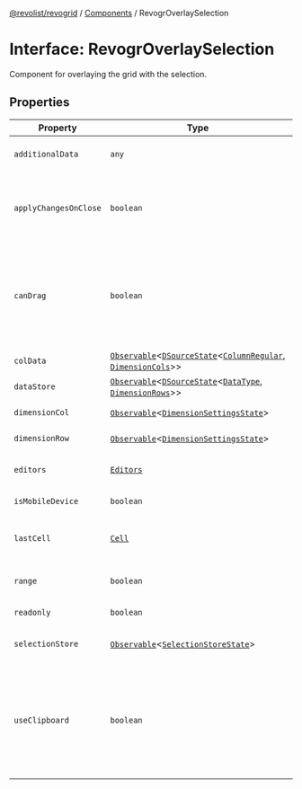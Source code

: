 [@revolist/revogrid](README.md) / [Components](Namespace.Components.md) / RevogrOverlaySelection

# Interface: RevogrOverlaySelection

Component for overlaying the grid with the selection.

## Properties

| Property | Type | Description | Defined in |
| ------ | ------ | ------ | ------ |
| `additionalData` | `any` | Additional data to pass to renderer. | [src/components.d.ts:545](https://github.com/revolist/revogrid/blob/2f07f30b37da771d7d712c0b9b9b90928758921a/src/components.d.ts#L545) |
| `applyChangesOnClose` | `boolean` | If true applys changes when cell closes if not Escape. | [src/components.d.ts:549](https://github.com/revolist/revogrid/blob/2f07f30b37da771d7d712c0b9b9b90928758921a/src/components.d.ts#L549) |
| `canDrag` | `boolean` | Enable revogr-order-editor component (read more in revogr-order-editor component). Allows D&D. | [src/components.d.ts:553](https://github.com/revolist/revogrid/blob/2f07f30b37da771d7d712c0b9b9b90928758921a/src/components.d.ts#L553) |
| `colData` | [`Observable`](TypeAlias.Observable.md)\<[`DSourceState`](TypeAlias.DSourceState.md)\<[`ColumnRegular`](Interface.ColumnRegular.md), [`DimensionCols`](TypeAlias.DimensionCols.md)\>\> | Column data store. | [src/components.d.ts:557](https://github.com/revolist/revogrid/blob/2f07f30b37da771d7d712c0b9b9b90928758921a/src/components.d.ts#L557) |
| `dataStore` | [`Observable`](TypeAlias.Observable.md)\<[`DSourceState`](TypeAlias.DSourceState.md)\<[`DataType`](TypeAlias.DataType.md), [`DimensionRows`](TypeAlias.DimensionRows.md)\>\> | Row data store. | [src/components.d.ts:561](https://github.com/revolist/revogrid/blob/2f07f30b37da771d7d712c0b9b9b90928758921a/src/components.d.ts#L561) |
| `dimensionCol` | [`Observable`](TypeAlias.Observable.md)\<[`DimensionSettingsState`](Interface.DimensionSettingsState.md)\> | Dimension settings X. | [src/components.d.ts:565](https://github.com/revolist/revogrid/blob/2f07f30b37da771d7d712c0b9b9b90928758921a/src/components.d.ts#L565) |
| `dimensionRow` | [`Observable`](TypeAlias.Observable.md)\<[`DimensionSettingsState`](Interface.DimensionSettingsState.md)\> | Dimension settings Y. | [src/components.d.ts:569](https://github.com/revolist/revogrid/blob/2f07f30b37da771d7d712c0b9b9b90928758921a/src/components.d.ts#L569) |
| `editors` | [`Editors`](TypeAlias.Editors.md) | Custom editors register. | [src/components.d.ts:573](https://github.com/revolist/revogrid/blob/2f07f30b37da771d7d712c0b9b9b90928758921a/src/components.d.ts#L573) |
| `isMobileDevice` | `boolean` | Is mobile view mode. | [src/components.d.ts:577](https://github.com/revolist/revogrid/blob/2f07f30b37da771d7d712c0b9b9b90928758921a/src/components.d.ts#L577) |
| `lastCell` | [`Cell`](Interface.Cell.md) | Last real coordinates positions + 1. | [src/components.d.ts:581](https://github.com/revolist/revogrid/blob/2f07f30b37da771d7d712c0b9b9b90928758921a/src/components.d.ts#L581) |
| `range` | `boolean` | Range selection allowed. | [src/components.d.ts:585](https://github.com/revolist/revogrid/blob/2f07f30b37da771d7d712c0b9b9b90928758921a/src/components.d.ts#L585) |
| `readonly` | `boolean` | Readonly mode. | [src/components.d.ts:589](https://github.com/revolist/revogrid/blob/2f07f30b37da771d7d712c0b9b9b90928758921a/src/components.d.ts#L589) |
| `selectionStore` | [`Observable`](TypeAlias.Observable.md)\<[`SelectionStoreState`](TypeAlias.SelectionStoreState.md)\> | Selection, range, focus. | [src/components.d.ts:593](https://github.com/revolist/revogrid/blob/2f07f30b37da771d7d712c0b9b9b90928758921a/src/components.d.ts#L593) |
| `useClipboard` | `boolean` | Enable revogr-clipboard component (read more in revogr-clipboard component). Allows copy/paste. | [src/components.d.ts:597](https://github.com/revolist/revogrid/blob/2f07f30b37da771d7d712c0b9b9b90928758921a/src/components.d.ts#L597) |
